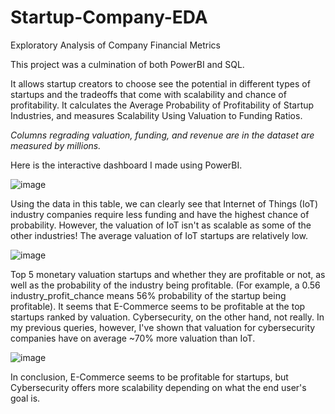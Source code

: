 # Startup-Company-EDA
Exploratory Analysis of Company Financial Metrics

This project was a culmination of both PowerBI and SQL.

It allows startup creators to choose see the potential in different types of startups and the tradeoffs that come with scalability and chance of profitability.
It calculates the Average Probability of Profitability of Startup Industries, and measures Scalability Using Valuation to Funding Ratios. 

*Columns regrading valuation, funding, and revenue are in the dataset are measured by millions.*

Here is the interactive dashboard I made using PowerBI.

![image](https://github.com/user-attachments/assets/19a1ea60-c432-46c7-a1f8-d9c65d8e3b06)





Using the data in this table, we can clearly see that Internet of Things (IoT) industry companies require less funding and have the highest chance of probability. 
However, the valuation of IoT isn't as scalable as some of the other industries! The average valuation of IoT startups are relatively low.

![image](https://github.com/user-attachments/assets/54e59a0f-c52d-4f12-85c5-094932f5d87a)



Top 5 monetary valuation startups and whether they are profitable or not, as well as the probability of the industry being profitable. (For example, a 0.56 industry_profit_chance means 56% probability of the startup being profitable).
It seems that E-Commerce seems to be profitable at the top startups ranked by valuation. Cybersecurity, on the other hand, not really. 
In my previous queries, however, I've shown that valuation for cybersecurity companies have on average ~70% more valuation than IoT.

![image](https://github.com/user-attachments/assets/366d87bc-46dc-4ea1-8000-2ac7e95e3b98)

In conclusion, E-Commerce seems to be profitable for startups, but Cybersecurity offers more scalability depending on what the end user's goal is.
